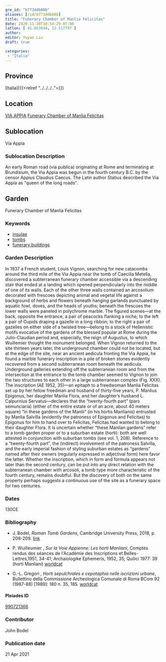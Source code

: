 ```yaml
---
gre_id: "b773ddb08b"
aliases: [/id/b773ddb08b]
title: "Funerary Chamber of Manlia Felicitas"
date: 2020-11-30T10:54:29-07:00
latlon: [ 41.853944, 12.517797 ]
author:
editor: Yuyao Liu
draft: true

categories:
 - "Italia"
---
```


## Province
[Italia]({{<relref "../../../..">}})

## Location
[VIA APPIA](https://pleiades.stoa.org/places/356966898)
[Funerary Chamber of Manlia Felicitas](https://pleiades.stoa.org/places/990721366)

<!--### Location Description-->

<!-- LEAVE THIS BLANK FOR NOW -->

## Sublocation
Via Appia

### Sublocation Description
An early Roman road (via publica) originating at Rome and terminating at Brundisium, the Via Appia was begun in the fourth century B.C. by the censor Appius Claudius Caecus. The Latin author Statius described the Via Appia as "queen of the long roads".



## Garden

Funerary Chamber of Manlia Felicitas

### Keywords

- [insulae](http://vocab.getty.edu/page/aat/300000325)
- [tombs](http://vocab.getty.edu/page/aat/300005926)
- [funerary buildings](http://vocab.getty.edu/page/aat/300005866)

### Garden Description
In 1937 a French student, Louis Vignon, searching for new catacombs around the third mile of the Via Appia near the tomb of Caecilia Metella, discovered a subterranean funerary chamber accessible via a descending stair that ended at a landing which opened perpendicularly into the middle of one of its walls. Each of the other three walls contained an arcosolium decorated with frescoes depicting animal and vegetal life against a background of herbs and flowers beneath hanging garlands punctuated by aquatic fowl, doves, and the heads of youths; beneath the frescoes the lower walls were paneled in polychrome marble. The figured scenes—at the back, opposite the entrance, a pair of peacocks flanking a niche; to the left a pair of Cupids draping a gazelle in a long ribbon; to the right a pair of gazelles on either side of a twisted tree—belong to a stock of Hellenistic motifs evocative of the gardens of the blessed popular at Rome during the Julio-Claudian period and, especially, the reign of Augustus, to which Wuillemier thought the monument belonged.
	When Vignon returned to the site thirteen years later, the underground chamber could not be located, but at the edge of the site, near an ancient aedicula fronting the Via Appia, he found a marble funerary inscription in a pile of broken stones evidently recovered from a second subterranean room beneath the aedicula. Underground galleries extending off the subterranean room and from the intersection at the entrance to the tomb chamber seemed to Vignon to join the two structures to each other in a large subterranean complex (Fig. XXX). The inscription (AE 1952, 35)—an epitaph to a freedwoman Manlia Felicitas set up by her fellow freedman and husband of thirty-five years, P. Manlius Epigonus, her daughter Manlia Flora, and her daughter’s husband L. Calpurnius Servatus—declares that the “twenty-fourth part” (pars semunciaria) (either of the entire estate or of an acre, about 40 meters square) “in these gardens of the Manlii” (in his hortis Manlianis) entrusted by Manlia Salvilla (evidently the patroness of Epigonus and Felicitas) to Epigonus for him to hand over to Felicitas, Felicitas had wanted to belong to their daughter Flora. It is uncertain whether “these Manlian gardens” refer to a tomb garden proper or to a suburban estate (horti): both are well attested in conjunction with suburban tombs (see vol. 1, 208). Reference to a “twenty-fourth part”, the (indirect) involvement of the patroness Salvilla, and the early imperial fashion of styling suburban estates as “gardens” named after their owners (regularly expressed in adjectival form) here favor the latter. Whether the inscription, which in form and formula appears not later than the second century, can be put into any direct relation with the subterranean chamber with arcosoli, a tomb type more characteristic of the fourth century, remains doubtful. But the discovery of both on the same property perhaps suggests a continuous use of the site as a funerary space for two centuries.




### Dates
130CE

### Bibliography
- J. Bodel, *Roman Tomb Gardens*, Cambridge University Press, 2018, p. 208-209.  [link](https://www.cambridge.org/core/books/gardens-of-the-roman-empire/roman-tomb-gardens/6BDAE36C21FFFADD3EB4E9CBD4BB8986)

- P. Wuilleumier , *Sur la Voie Appienne: Les horti Manliani*, Comptes rendus des séances de l'Académie des Inscriptions et Belles-Lettres,1951, 34-41; Archaiologike Ephemeris, 1952, 35; Quilici 1977: 39 (horti Manliani) [worldcat](https://www.worldcat.org/title/sur-la-voie-appienne-les-horti-manliani/oclc/754279146)

- G.-L. Gregori , *Horti sepulchrales e cepotaphia nelle iscrizioni urbane*, Bullettino della Commissione Archeologica Comunale di Roma BCom 92 (1987-88) [1989]: 180 n. 35, 185. [worldcat](https://www.worldcat.org/title/horti-sepulchrales-e-cepotaphia-nelle-iscrizioni-urbane/oclc/886794800)







<!--#### Periodo ID-->

<!-- [PERIODO_ID](https://pleiades.stoa.org/places/PLEIADES_ID) -->

#### Pleiades ID

[990721366](https://pleiades.stoa.org/places/990721366)



### Contributor
John Bodel


### Publication date


21 Apr 2021

<!--### Related articles-->

<!-- Links to other related articles. Leave blank for now -->